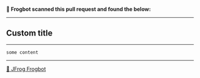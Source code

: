 **🚨 Frogbot scanned this pull request and found the below:**

---
## **Custom title**

---

```
some content
```


---
[🐸 JFrog Frogbot](https://docs.jfrog-applications.jfrog.io/jfrog-applications/frogbot)